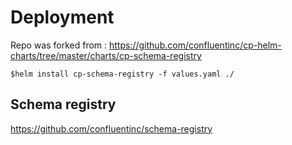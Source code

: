 # Deployment

Repo was forked from : 
https://github.com/confluentinc/cp-helm-charts/tree/master/charts/cp-schema-registry


```
$helm install cp-schema-registry -f values.yaml ./ 
```

## Schema registry 
https://github.com/confluentinc/schema-registry
